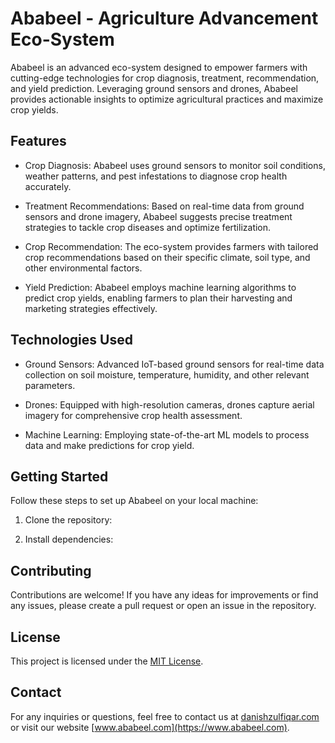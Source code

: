# Ababeel - Agriculture Advancement Eco-System

Ababeel is an advanced eco-system designed to empower farmers with cutting-edge technologies for crop diagnosis, treatment, recommendation, and yield prediction. Leveraging ground sensors and drones, Ababeel provides actionable insights to optimize agricultural practices and maximize crop yields.

## Features

- Crop Diagnosis: Ababeel uses ground sensors to monitor soil conditions, weather patterns, and pest infestations to diagnose crop health accurately.

- Treatment Recommendations: Based on real-time data from ground sensors and drone imagery, Ababeel suggests precise treatment strategies to tackle crop diseases and optimize fertilization.

- Crop Recommendation: The eco-system provides farmers with tailored crop recommendations based on their specific climate, soil type, and other environmental factors.

- Yield Prediction: Ababeel employs machine learning algorithms to predict crop yields, enabling farmers to plan their harvesting and marketing strategies effectively.

## Technologies Used

- Ground Sensors: Advanced IoT-based ground sensors for real-time data collection on soil moisture, temperature, humidity, and other relevant parameters.

- Drones: Equipped with high-resolution cameras, drones capture aerial imagery for comprehensive crop health assessment.

- Machine Learning: Employing state-of-the-art ML models to process data and make predictions for crop yield.

## Getting Started

Follow these steps to set up Ababeel on your local machine:

1. Clone the repository:


2. Install dependencies:


## Contributing

Contributions are welcome! If you have any ideas for improvements or find any issues, please create a pull request or open an issue in the repository.

## License

This project is licensed under the [MIT License](LICENSE).

## Contact

For any inquiries or questions, feel free to contact us at [danishzulfiqar.com](https://www.danishzulfiqar.com) or visit our website [www.ababeel.com](https://www.ababeel.com).

